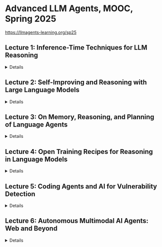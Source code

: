 # Advanced LLM Agents, MOOC, Spring 2025

https://llmagents-learning.org/sp25

## Lecture 1: Inference-Time Techniques for LLM Reasoning

<details>

## Overview:

The lecture emphasized strategies for optimizing reasoning tasks using advanced prompting methods, multi-candidate exploration, and iterative self-improvement, all aimed at improving accuracy and adaptability during inference.

Here are the main takeaways:
- Standard prompting struggles with reasoning benchmarks, but Chain-of-Thought (CoT) prompting significantly improves performance by modeling intermediate steps.
- Zero-shot CoT prompting uses simple instructions like “Let’s think step by step” to elicit reasoning without exemplars.
- Analogical prompting enables LLMs to self-generate tailored exemplars and reasoning structures, improving task-specific performance.
- Self-consistency boosts accuracy by sampling multiple solutions and selecting the most consistent final answer.
- Tree of Thoughts (ToT) allows step-by-step evaluation and iterative exploration, excelling in complex tasks.
- Reflexion and Self-Refine techniques empower LLMs to iteratively self-correct and improve their outputs using internal and external feedback.
- Self-correction without external feedback (oracle) can worsen reasoning performance, highlighting the need for effective evaluation mechanisms.
- Balancing inference budgets and model size is crucial for optimizing multi-sample solutions and computational efficiency.
- General-purpose and scalable methods remain essential for designing effective reasoning strategies in LLMs.

Ref:
- https://www.youtube.com/live/g0Dwtf3BH-0
- https://llmagents-learning.org/slides/inference_time_techniques_lecture_sp25.pdf


## Briefing:

### Introduction

This document summarises a lecture on inference-time techniques for enhancing the reasoning capabilities of Large Language Models (LLMs). The lecture highlights the significant advancements in LLM reasoning, particularly with models like OpenAI's "o1" and "o3", which demonstrate impressive performance on complex tasks like math, coding, and STEM. However, these high levels of performance are often achieved by using substantial inference-time computation. The lecture explores various strategies to optimise this, categorising them into three main areas: using more tokens for a single solution, searching and selecting from multiple candidates, and iterative self-improvement.

### Part 1: Basic Prompting Techniques - Increasing Token Budget for Single Solution

#### Standard Prompting Limitations
- Prior to advanced post-training techniques, standard prompting struggled with reasoning benchmarks.
- Few-shot examples only provided the format of the final solution, not the reasoning behind it.

#### Chain-of-Thought (CoT) Prompting
- Prompts the model to generate reasoning steps before arriving at the final solution.
- Can be implemented via few-shot examples or instructions.
- **Scaling with Model Size:** CoT performance improves significantly with larger models.
- **Zero-Shot CoT:** Using instructions like "Let's think step by step" can elicit CoT without needing few-shot examples, though it is less effective.

#### Analogical Prompting
- Enhances CoT performance by instructing the model to recall relevant exemplars before solving the test problem.
- Outperforms both zero-shot CoT and manual few-shot CoT, particularly with stronger models.

#### LLM-Driven Prompt Optimisation
- Leverages LLMs to automatically design and optimise prompts.
- Uses past optimisation trajectories to generate improved instructions.
- A meta-prompt enables the LLM to propose new instructions based on previous ones.
- Optimised prompts can outperform standard zero-shot and few-shot prompts.

#### CoT & Reasoning Strategies
- CoT allows variable computation based on task complexity.
- **Least-to-Most Prompting:** Decomposes complex problems into simpler sub-tasks solved sequentially.
- **Dynamic Least-to-Most Prompting:** Customises prompts for each sub-problem.
- **Self-Discover:** Instructs the LLM to autonomously compose reasoning structures without manually created demonstrations.

### Part 2: Search and Selection from Multiple Candidates - Increasing Width of Solution Space

#### Rationale
- Exploring multiple branches allows the model to recover from single-generation errors.

#### Self-Consistency
- Generates multiple candidate solutions and selects the most consistent final answer.
- Effective across models and tasks, scaling well with the number of samples.
- **Diversity in Sampling:** Ensures response variety using high-temperature sampling instead of beam search.

#### Clustering by Execution (AlphaCode)
- In code generation, predicted code is clustered based on execution consistency.
- Improves performance by selecting a program from the largest semantically equivalent clusters.

#### Universal Self-Consistency (USC)
- Extends self-consistency to free-form generation tasks, where consistency is evaluated within the LLM itself.

#### LLM Rankers
- Training verifiers or reward models enhances solution selection.
- **Outcome-Supervised Reward Model (ORM):** Evaluates final solutions.
- **Process-Supervised Reward Model (PRM):** Evaluates step-by-step reasoning.

#### Tree-of-Thoughts (ToT)
- Combines LLMs with tree search.
- Generates possible next reasoning steps, evaluates each, and prioritises promising solutions.
- Scales well with increased token budget.

### Part 3: Iterative Self-Improvement - Increasing Depth of Solution Search

#### Rationale
- Mistakes occur even in strong LLMs.
- Sampling multiple solutions is insufficient without a feedback loop for error correction.

#### Reflexion and Self-Refine
- The LLM generates feedback on its own output and refines it.
- Effective when external evaluation is available.

#### Self-Debugging (Code)
- Uses execution feedback, such as unit tests, to improve generated code.
- More informative feedback yields better results.

#### Limitations of Self-Correction (QA)
- Self-correction without an oracle verifier can reduce accuracy.
- General-purpose feedback prompts and multi-agent debates are often ineffective.

#### Budget Optimisation
- Optimal inference budget depends on the task and model.
- Smaller models may generate more solutions within the same computational budget.

### Key Takeaways and General Principles

- **Adaptability:** Best practices for LLM interaction should evolve with model capabilities.
- **Chain-of-Thought:** Fundamental for reasoning enhancement.
- **Consistency-Based Selection:** A simple yet effective principle for better response selection.
- **Search:** Exploring multiple solution paths improves accuracy.
- **The "Bitter Lesson":** Emphasises general-purpose methods that scale well with computation.

### Conclusion

The lecture provides a comprehensive overview of inference-time techniques for improving LLM reasoning. These techniques focus on:
1. **Using more token budget for better single-solution generation.**
2. **Searching multiple branches in the solution space.**
3. **Iterative self-improvement of responses.**

They range from basic CoT prompting to advanced methods like tree-of-thought and self-debugging. The lecture underscores the importance of continuous adaptation, scalable general-purpose methods, and fostering models capable of independent discovery rather than pre-programmed intelligence.

</details>

## Lecture 2: Self-Improving and Reasoning with Large Language Models

<details>

## Briefing

This document outlines the research and development of self-improving and reasoning Large Language Models (LLMs), which aim to create AI that trains itself, evaluates its performance, and updates itself based on its understanding. The ultimate goal is to achieve superhuman performance through these methods.

### System 1 vs System 2
The document introduces two systems for how LLMs function, System 1 and System 2:
*   **System 1**: This is reactive, relies on associations, has fixed compute per token, directly outputs answers, and is prone to failures like hallucinations and spurious correlations. Standard LLMs are considered System 1.
*   **System 2**: This is more deliberate and effortful, involving multiple "calls" to the System 1 LLM. It uses planning, search, verification, and reasoning with dynamic computation. Techniques like Chain-of-Thought (CoT) and Tree-of-Thoughts (ToT) fall under System 2.

### Historical Context and Evolution of LLMs
The document provides a brief history of LLMs and related technologies:
*   **Early 2000s:** Support Vector Machines were prevalent.
*   **2014:** The LLM attention mechanism was developed.
*   **2019-2023:** A rapid evolution of LLMs occurred, from GPT-2 to GPT-4, including models like T5, Jurassic-1, Megatron-Turing NLG, Gopher, Chinchilla, PaLM, OPT, BLOOM, and LLaMA.
*   **Pre-2020:** Language models were trained by predicting the next token on "positive examples" of language.
*   **Post-2020:**  LLMs began using techniques like supervised fine-tuning (SFT) and Reinforcement Learning from Human Feedback (RLHF).
*   **2022:** InstructGPT was developed using SFT and RLHF on GPT3.
*   **2023:** Models like Claude and GPT-4 began using extensive RLHF for safety and accuracy, and Direct Preference Optimization (DPO) was introduced.

### Improving Reasoning with System 2
*   **Prompting Approaches:** Early attempts to improve reasoning focused on prompting techniques.
*   **Chain-of-Verification (CoVe):** This method aims to reduce hallucinations by adding verification steps to the generation process. It includes variants like joint left-to-right generation, factored attention, and a factored-revise approach.
*   **System 2 Attention (S2A):** This method focuses on making attention more explicit and effortful by prompting the LLM to rewrite inputs, removing irrelevant or biased content, to improve the relevance of answers.
*   **Branch-Solve-Merge:** This approach breaks down complex tasks into subproblems, solves them individually, and merges the solutions to improve complex tasks where instructions are hard.

### Self-Improvement and Self-Rewarding LLMs
*   **Self-Training:** LLMs improve by assigning rewards to their own outputs and optimizing accordingly.
*   **Self-Rewarding LMs:** These models are trained to have both instruction-following and evaluation capabilities. They can generate responses to instructions and judge the quality of those responses, creating an iterative process of improvement.
*   **Iterative Training:** This involves two steps: self-instruction creation (generating prompts, responses, and self-rewards) and instruction training (using DPO on selected preference pairs).
*   **The "Superalignment challenge":** As LLMs improve they will become harder for humans to supervise.
*   **Initial Model:** Experiments start with a pre-trained LLaMA-2-70B model (M0) which is multitask trained using seed instruction following (IFT) and evaluation data (EFT). The model then goes through iterative training.
*    **Evaluation:** The self-rewarding models are evaluated on their ability to follow instructions and their ability to act as a reward model. The models are tested using internal instruction following test sets, AlpacaEval 2.0, and MT-Bench. They are also evaluated using the OpenAssistant validation set.
*    **Improvements:** The models show continuous improvement through iterative training.

### Iterative Reasoning and Meta-Rewarding
*   **Iterative Reasoning Preference Optimisation:** This technique uses self-rewarding techniques for reasoning tasks by generating multiple Chain-of-Thoughts (CoTs) and selecting preferences based on answer correctness.
*    **Thinking LLMs:**  This approach trains LLMs to think and respond for all instruction following tasks, not just math, using Thought Preference Optimization (TPO). It has achieved strong results on benchmarks like AlpacaEval and ArenaHard.
*   **Meta-Rewarding LLMs:** These models improve their judgments by meta-judging them. The LLM acts as an actor, judge, and meta-judge. Meta-rewards provide an additional training signal.
*   **LLM-as-a-Meta-Judge:** This is used to assess judgments. The method involves generating multiple judgments for pairs of responses and calculating pairwise meta-judgments.
*   **EvalPlanner:** This method trains LLMs to generate planning and reasoning CoTs for evaluation, converting evaluation tasks into verifiable tasks by generating similar prompts with high and low quality responses.

### Future Directions
*   **Latent System 2 Thoughts:** Explores the use of latent thoughts rather than tokens, with research into self-evaluation and learning from interaction.
*   **Improved System 1:** Research is needed to improve the fundamental architecture of System 1, such as better attention mechanisms and world models.

### Conclusion
The document highlights the significant progress in developing self-improving and reasoning LLMs. By using techniques like self-rewarding, iterative training, and meta-reasoning, LLMs are approaching and potentially surpassing human-level performance. Further research is needed to address limitations, improve reasoning, and explore the potential of more advanced approaches.

### Ref:
- https://www.youtube.com/live/_MNlLhU33H0
- https://llmagents-learning.org/slides/Jason-Weston-Reasoning-Alignment-Berkeley-Talk.pdf

</details>

## Lecture 3: On Memory, Reasoning, and Planning of Language Agents

<details>

**Briefing: On Memory, Reasoning, and Planning of Language Agents**

### **Overview**
This document provides a comprehensive analysis of **Language Agents**, AI systems that leverage language for reasoning, memory, and planning. It contrasts two main perspectives in developing these agents—**LLM-first** and **Agent-first**—highlighting their respective challenges and opportunities. The discussion is structured around three core competencies essential to advancing intelligent AI agents:
1. **Memory** – HippoRAG, a neurobiologically inspired long-term memory system.
2. **Reasoning** – The concept of implicit reasoning and "grokking" in Transformers.
3. **Planning** – Model-based planning techniques, particularly in web navigation, as demonstrated in WebDreamer.

While language agents are a significant step toward more intelligent AI, the field faces ongoing hurdles in areas like **continual learning, safety, world models, and adaptability**.

---

### **Key Themes and Takeaways**

#### **The Rise of Language Agents**
- Language agents are expected to revolutionize computing, as reflected in statements from key AI leaders:
  - Bill Gates: *"Agents are bringing about the biggest revolution in computing..."*
  - Andrew Ng: *"AI agentic workflows will drive massive AI progress this year."*
  - Sam Altman: *"2025 is when agents will work."*
- Current agents **rely heavily on LLMs** but still lack robust reasoning, memory, and planning capabilities.
- Following Russel & Norvig’s definition, an agent is *“anything that perceives its environment through sensors and acts upon it through actuators.”* Language agents stand out by using **language as the primary tool for reasoning and communication**.
- The document suggests we are entering a **new evolutionary stage** of AI, moving from **Logical Agents → Neural Agents → Language Agents**, characterized by increasing **expressiveness, reasoning, and adaptivity**.

#### **LLM-First vs. Agent-First Approaches**
- **LLM-First:** Builds agents around LLMs, **relying on prompting and engineering solutions** to scaffold agent behavior.
- **Agent-First:** Treats LLMs as a component of a broader AI system that incorporates **perception, memory, world modeling, and planning**.
- The **Agent-First** approach requires tackling **synthetic data generation, self-reflection, and internalized search**, bringing both traditional and novel AI challenges.

#### **Language as a Vehicle for Reasoning and Communication**
- **Language is the foundation** for instruction following, in-context learning, and customized outputs.
- Reasoning within an LLM-based agent functions as an **inner monologue**, where decisions are made via token generation.
- The integration of reasoning helps in:
  - **State inference** (understanding the environment’s current state).
  - **Self-reflection** (evaluating its own thought process).
  - **Replanning** (adjusting actions dynamically).

#### **Memory: HippoRAG – Neurobiologically Inspired Long-Term Memory**
- Human memory is crucial for learning, as reflected in Eric Kandel’s quote: *"Memory is everything. Without it, we are nothing."*
- **Current Retrieval-Augmented Generation (RAG) models have limitations** in retrieving relevant knowledge reliably.
- **HippoRAG** is introduced as a **solution inspired by the hippocampal indexing theory**, aiming to improve retrieval accuracy by:
  - **Indexing associations between stored knowledge**.
  - **Enabling pattern separation and pattern completion**, mimicking the way humans recall and differentiate information.
- HippoRAG is composed of three key components:
  - **Neocortex** – Handles perception, linguistic abilities, and reasoning.
  - **Parahippocampus** – Acts as a bridge between memory areas, akin to working memory.
  - **Hippocampus** – Provides indexing and auto-associative memory functions.

#### **Reasoning: Grokking in Transformers**
- The phenomenon of **"grokking"** describes the transition where **Transformers shift from memorization to generalization**.
- Key research questions include:
  - Can Transformers develop **implicit reasoning**, or are there fundamental limitations?
  - What factors influence the acquisition of reasoning skills, such as **data scale, distribution, and model architecture**?
- The document describes **grokking** as a phase transition, where generalization emerges as the dominant capability over rote memorization.

#### **Planning: Model-Based Planning for Web Agents (WebDreamer)**
- Planning remains a key challenge for AI agents, particularly in **open-ended digital environments** like the web.
- **Challenges in planning** include:
  - Expanding the **action space** while maintaining control.
  - Ensuring **goal verification**, as many tasks have **non-binary success criteria**.
  - Developing **world models** to predict the consequences of actions.
- **WebDreamer** is introduced as a **model-based planner for web agents**, addressing these challenges with:
  - **Stage 1: Simulation** – The LLM predicts state transitions before taking real-world actions.
  - **Stage 2: Execution** – The agent follows an optimal path based on the simulated outcomes.
- This approach ensures **safer and more efficient web navigation**, overcoming the drawbacks of purely reactive planning.

---

### **Future Directions and Challenges**
1. **Memory:** Enhancing **personalization and continual learning** for AI agents.
2. **Reasoning:** Developing models that integrate **external actions and environmental awareness**.
3. **Planning:** Building **better world models** while balancing reactive and model-based planning approaches.
4. **Safety:** Addressing both **endogenous (internal) and exogenous (external) risks**.
5. **Applications:** Expanding AI capabilities in **agentic search, workflow automation, and scientific reasoning**.

The author concludes that we are **at the beginning of a new AI era**, with key challenges in **multimodal perception, memory embodiment, reasoning, world models, grounding, planning, tool use, multi-agent dynamics, and continual learning**.

---

### **Quotes of Significance**
- *"Agents are bringing about the biggest revolution in computing..."* – Bill Gates
- *"2025 is when agents will work."* – Sam Altman
- *"An agent is anything that perceives and acts upon its environment."* – Russel & Norvig
- *"Memory is everything. Without it, we are nothing."* – Eric Kandel
- *"We find that LLMs can be highly receptive to external evidence even when that conflicts with their parametric memory, given that the external evidence is coherent and convincing."*

---

### **Conclusion**
The presentation offers a **detailed exploration of language agents**, illustrating their potential to reshape AI-driven interactions. While **significant progress has been made**, major obstacles remain in **memory, reasoning, planning, safety, and continual learning**. Research efforts such as **HippoRAG and WebDreamer** offer promising solutions, but further innovations are necessary to **fully realize the potential of AI-powered language agents**.


### Ref:
- https://www.youtube.com/live/zvI4UN2_i-w
- https://llmagents-learning.org/slides/language_agents_YuSu_Berkeley.pdf
- https://github.com/OSU-NLP-Group/WebDreamer
- https://github.com/OSU-NLP-Group/HippoRAG

</details>

## Lecture 4: Open Training Recipes for Reasoning in Language Models

<details>

**Unified Briefing on Open Language Models (LMs)**

This document summarizes key aspects of open language models (LMs), focusing on the OLMo family and the Tülu post-training recipe. It underscores the importance of **open science, transparency, and accessibility** in LM development, covering the stages of pre-training, post-training, test-time inference, and risk mitigation.

---

### **Key Themes and Insights**

#### **The Importance of Open Science in LM Research**
- Fully open LMs accelerate innovation by ensuring transparency, reproducibility, and accessibility.
- Analogy: Relying on proprietary models for AI research is like studying astronomy through newspaper pictures.
- OLMo is developed as a truly open AI, empowering the research community and enhancing public AI literacy.

#### **OLMo: A Fully Open Language Model**
- Designed for accessibility and reproducibility within an open ecosystem.
- Competes with **Llama3, Qwen2.5, DeepSeek, and GPT4-o** in performance.

#### **Tülu: Open Post-Training Recipe**
- Iterative development (*Tülu 1 → 2 → 2.5 → 3*), systematically refining LMs post-training.
- Toolkit includes **OpenInstruct and Safety Data & Toolkit - Instruct2**.
- Successful adaptation involves:
  1. **Targeted evaluations** for meaningful improvements.
  2. **Representative prompts** for testing and finetuning.
  3. **License verification** for compliance.
  4. **Data decontamination** to ensure integrity.

---

### **Core LM Development Stages**

#### **1. Pre-training**
- Predicting the next word across diverse contexts to create a foundation model.

#### **2. Post-training**
- Enhances model performance through:
  - **Supervised Fine-Tuning (SFT)**: Improves model outputs using structured prompt-completion training.
  - **Tool use and agents**: Equipping LMs with task-specific tools.
  - **Reasoning**: Enhancing logical and analytical capabilities.
  - **Safety alignment**: Ensuring ethical and responsible AI behavior.
  - **Hybrid data curation**: Mixing diverse datasets for skill refinement.

#### **3. Test-time Inference & Scaling**
- Techniques like **budget forcing** and computational scaling optimize real-time model performance.

---

### **Advanced LM Optimization Techniques**

#### **Supervised Fine-Tuning (SFT) / Instruction Tuning**
- **Purpose**: Finetunes pretrained LMs with structured prompts.
- **Challenges**: Data curation is expensive, time-consuming, and has high variance.
- **Solution**: **Hybrid data creation** (mixing curated data with persona-driven synthesis) ensures efficiency and diversity.

#### **Chain-of-Thought (CoT) Reasoning**
- **Improves** multi-step problem-solving and logical reasoning.
- **Challenges**: Manual annotation is expensive and difficult to scale.
- **Solution**: Hybrid data generation bridges the scalability gap.

#### **Preference Tuning**
- Aligns LMs with human preferences for better interaction quality.
- **DPO vs. PPO**:
  - **Direct Preference Optimization (DPO)**: Efficient, lower complexity, and high throughput.
  - **Proximal Policy Optimization (PPO)**: Slightly better performance (~1%) but more computationally intensive.
- **Key Factor**: **Data quality** is paramount for both methods.

#### **Reinforcement Learning with Verifiable Rewards (RLVR)**
- Addresses **over-optimization** by using rule-based rewards for tasks with ground-truth answers (e.g., math problems).
- RLVR involves **targeted datasets, verifiers, and PPO training** for enhanced accuracy.

#### **Mid-training Strategy**
- **99% of training budget** is allocated to **trillions of diverse text tokens**.
- **1% of budget** is reserved for upsampling high-quality SFT data, maximizing efficiency.

---

### **Overall Takeaways**
- **Open models (OLMo) and structured post-training (Tülu) are critical for AI progress**.
- **Data quality, hybrid data creation, and advanced tuning techniques** (RLVR, DPO, SFT) drive LMs' reasoning capabilities.
- **Open ecosystems foster reproducible research**, empowering the AI community with accessible knowledge and tools.

---

### Ref:
- https://www.youtube.com/live/cMiu3A7YBks
- https://llmagents-learning.org/slides/OLMo-Tulu-Reasoning-Hanna.pdf

</details>

## Lecture 5: Coding Agents and AI for Vulnerability Detection

<details>

### **Briefing Document: Coding Agents and AI for Vulnerability Detection**  
**Author**: Based on excerpts from *L5_Code_Agents_Vulnerability_Detection.pdf* by Charles Sutton  
**Date**: October 26, 2024  

---

## **Executive Summary**  
This document explores the application of **Large Language Model (LLM) agents** in **software engineering and security**, particularly for **vulnerability detection**. It covers the **evolution of evaluation metrics**, introduces **coding agents (SWE-Agent, Agentless, AutoCodeRover, Passerine)**, and discusses their use in **Capture the Flag (CTF) competitions** and **real-world security applications** through **Google’s Big Sleep project**.  

The key takeaway is that **LLM agents provide a promising yet underexplored approach to AI-driven security**, with **evaluation-driven improvements, trade-offs in agent design, and practical implementations in vulnerability detection**.  

---

## **Key Themes and Ideas**  

### **1. Rise of Coding Agents & AI for Software Engineering**  
**Definition of LLM Agents**:  
LLM agents are defined as **"multi-turn LLMs with tool use"**, characterized by:  
- **Dynamic computation time**  
- **Information retrieval from external tools**  
- **Hypothesis testing and validation**  
- **Action execution based on results**  

#### **Agent Designs & Trade-offs:**  
The document explores different **coding agent designs**:  
1. **SWE-Agent (Dynamic Approach)**  
   - Uses **planning, chain of thought reasoning, tool use, and execution feedback.**  
   - Implements the **ReACT loop** (*LLM generates output → Runs tools → Updates trajectory*).  
   - More **adaptive** for complex problem-solving.  

2. **Agentless (Procedural Approach)**  
   - **No persistent agent loop; control flow is in Python code.**  
   - Preferred when the **workflow is simple** and doesn’t require dynamic decision-making.  
   - Avoids **LLM trajectory errors**, making it more **robust but less flexible**.  

3. **Hybrid Models (AutoCodeRover, Passerine)**  
   - Combine **some procedural control** with **agent-driven exploration**.  
   - Useful for **structured software improvements** and **debugging workflows**.  

---

### **2. Evaluation Metrics: The Backbone of Model Design**  
Evaluation metrics **drive LLM model and agent design**.  
- **Early benchmarks (MBPP, HumanEval)**: Useful in 2021 but now **leaked, too easy, and limited in test cases.**  
- **SWE-Bench & SWE-Bench Verified**:  
  - A **realistic evaluation benchmark** that has **driven advances in agent development**.  
  - Verified variant removes **underspecified and less relevant test cases**, improving signal-to-noise ratio.  
- **Challenges in Evaluation**:  
  - "All evaluations have a shelf life"—new tests are needed as models improve.  
  - Data leakage, inexact verifiers, and overfitting to leaderboards are growing concerns.  

**Design Considerations in Evaluation:**  
- **Level of difficulty** must be balanced.  
- **Realism** should match real-world coding scenarios.  
- **Generalizability** ensures models **aren’t just learning shortcuts to pass benchmarks**.  

---

### **3. AI for Computer Security: Capture the Flag (CTF) & Vulnerability Detection**  
**CTF competitions as AI Benchmarks**  
LLM agents are adapted for **security tasks** using datasets like:  
- **NYU CtF Bench (2025):** 200 problems from real-world CTF challenges.  
- **InterCode-CtF (2023):** 100 tasks from **high school-level** PicoCTF.  

#### **Agent Adaptation for Security Tasks**  
To tackle **CTF challenges**, coding agents integrate:  
- **Command-line execution (sandboxed)**  
- **Decompilers & disassemblers**  
- **Python libraries (for cryptography, forensics, etc.)**  
- **Debuggers (GDB, Pwntools for memory exploits)**  

**"Arbitrary command line (use a sandbox!)" is critical for security-related LLM applications.**  

---

### **4. Big Sleep: AI for Real-World Vulnerability Detection**  
The **Big Sleep project at Google** represents a **major leap in AI-driven security research**.  

**Objective**: Find security vulnerabilities using **LLM agents with reasoning, execution, and verification**.  

#### **Big Sleep's Methodology**:  
- **Step 1: Code Navigation** – LLM browses code, jumps to definitions, and follows references.  
- **Step 2: Hypothesis Generation** – AI **predicts possible security flaws** (e.g., buffer overflow).  
- **Step 3: Dynamic Testing** – Executes **debugging tools, interpreters, and test inputs**.  
- **Step 4: Verification** – Confirms vulnerabilities using **sanitizer crashes, memory safety checks, and execution feedback**.  

#### **Results & Impact**:  
- **Achieved a 1.00 score in buffer overflow detection (from 0.05).**  
- **76% success rate in advanced memory corruption detection (up from 24%).**  
- **Discovered a real-world vulnerability in SQLite.**  

**Key Takeaways:**  
- **Dynamic AI agents outperform traditional fuzzing & static analysis** in some security domains.  
- **Execution-based verification makes AI more reliable in detecting real vulnerabilities.**  
- **Big Sleep proves that AI agents can autonomously detect security flaws at an expert level.**  

---

## **Future Directions & Implications**  
- **AI for security is still a "wide open area" with untapped potential.**  
- **More research needed in network security, malware detection, and adversarial attacks.**  
- **Real-world deployment of AI security agents will require stronger evaluation benchmarks.**  
- **Moving from CTFs to real-world tasks is the next major step.**  

---

## **Important Quotes**  
- *"LLM agents are multi-turn LLMs with tool use."*  
- *"Evaluations drive the design of the models. Organizational-level Bayesian optimization."*  
- *"All evaluations have a shelf life."*  
- *"If workflow really is simple, why make the LLM figure it out?"*  
- *"Agentic techniques seem particularly natural. Can require larger-scale understanding of software or system."*  
- *"Arbitrary command line (use a sandbox!)"*  

---

## **Final Thoughts**  
LLM-powered security agents are **emerging as a viable method for vulnerability detection**, surpassing traditional **fuzzing and static analysis** in some domains. However, the **design space for AI security remains vast**, with **open challenges in evaluation, real-world deployment, and system-level reasoning**.  

---

### **Best of Both Approaches**  
✅ **Quick, structured overview** (from the first summary)  
✅ **Deep, in-depth analysis with key details** (from the second briefing)  
✅ **Formatted for clarity, readability, and impact**  

### Ref:
- https://www.youtube.com/live/JCk6qJtaCSU
- https://llmagents-learning.org/slides/Code%20Agents%20and%20AI%20for%20Vulnerability%20Detection.pdf

</details>

## Lecture 6: Autonomous Multimodal AI Agents: Web and Beyond

<details>

  ### **Multimodal Autonomous AI Agents: Comprehensive Summary**

This summary combines the best aspects of brevity and technical depth, providing a **structured yet detailed** overview of the key concepts from **Russ Salakhutdinov's lecture on multimodal AI agents**.

---

## **1. Large Language Models (LLMs) as a Foundation for AI Agents**
The lecture begins by emphasizing **LLMs as the backbone** of autonomous AI agents, detailing their strengths and limitations.

### **Key Capabilities of LLMs:**
- **In-context learning**: Ability to generalize based on contextual cues in the input.
- **Zero-shot abilities**: Can perform tasks they haven't been explicitly trained on.
- **Long and coherent text generation**: Essential for complex reasoning and decision-making.
- **Strong text representations**: Helps in understanding and encoding textual information.
- **Sensitivity to word ordering**: Crucial for nuanced comprehension and response generation.
- **World knowledge**: Learned from vast training data, but with limitations in real-time updates.

---

## **2. The Emergence of Autonomous AI Agents**
AI agents are being developed to **automate digital tasks** and **enhance human productivity**, particularly for web-based activities.

### **Potential Use Cases:**
- **Automating repetitive digital tasks** (e.g., generating PowerPoint slides from a research paper).
- **Navigating the web** to retrieve structured data.
- **Performing human-like browsing and decision-making**.

These agents combine **LLMs, reinforcement learning, and multimodal capabilities** to operate in increasingly complex environments.

---

## **3. Challenges in Web-Based AI Agents**
The lecture highlights the **current limitations of web agents**, particularly when dealing with **HTML and text-based environments**.

### **WebArena: Early Benchmarks & Limitations**
- Designed as **the most realistic web-based evaluation** for AI agents.
- Uses real-world data from **Amazon, Reddit, GitHub**, etc.
- Tasks involve interacting with only **text and HTML**, leading to **low success rates** for AI.

### **Why HTML Alone is Insufficient**
- **Messy HTML & JavaScript**: Code is often **minified and compressed**, making parsing difficult.
- **Interactive elements**: JavaScript-driven UI elements **don't render well in raw HTML**.
- **Spatial layout issues**: Webpages rely on **visual structure**, which HTML alone cannot capture.
- **Context length constraints**: HTML pages often exceed **100k tokens**, making them difficult for LLMs to process.

---

## **4. VisualWebArena: A Benchmark for Multimodal Web Agents**
To overcome the limitations of **text-based web navigation**, the researchers introduced **VisualWebArena**, a **multimodal** testbed.

### **Key Features of VisualWebArena:**
- Includes **visual inputs** to complement **HTML parsing**.
- Uses **POMDP (Partially Observable Markov Decision Process)** framework:
  - **Observations**: Captures both **visual and textual** information.
  - **Actions**: Agents can **click, type, hover, and stop**.
  - **Reward function**: Evaluates success based on **task completion**.

### **Example Tasks in VisualWebArena:**
- **Shopping Task**: "Buy the cheapest color photo printer and send it to Emily."
- **Classifieds Task**: "Find a specific bike for $300-$500 and negotiate $10 less."
- **Reddit Task**: "Find the 2022 total GDP of the region producing the most sugarcane in 2021."

**Results:**
- **Human success rate: 78%**
- **AI agent success rate: 14%** (indicating significant room for improvement)

---

## **5. Architectures for Multimodal Web Agents**
The lecture introduces **several architectural advancements** aimed at improving AI interaction with web environments.

### **Key Approaches:**
#### **1. Web Agent Architecture**
- **Input**: HTML + Image.
- **Processing**: **Observation Parsing + High-Level Planning + Low-Level Action Generation**.
- **Actions**: Stop, Type, Click, Hover.

#### **2. LLM + Visual Encoder + Web Grounding**
- Uses **Set-of-Marks (SoM) prompting** to help agents **interact with UI elements**.
- Alternative to **cluttered HTML trees** and inefficient **accessibility parsers**.

---

## **6. Search & Planning for Long-Horizon Tasks**
One of the biggest **challenges in autonomous agents** is **long-horizon reasoning**.

### **Common AI Failure Modes:**
1. **Looping behavior**: Agents get stuck switching between pages.
2. **Undoing progress**: Performing the right action but reversing it later.
3. **Early stopping**: Ending tasks prematurely.
4. **Visual processing failures**: Misclicking or failing to identify elements.

To address these, the researchers propose **tree search methods** to improve decision-making.

### **Tree Search for Language Model Agents**
- **Baseline Approach:** AI models perform **repeated action sampling** until they reach a solution.
- **Proposed Method:** A **Best-First Search algorithm** with:
  - **Baseline agent** for action proposals.
  - **Backtracking mechanism** to correct errors.
  - **Value function scoring** (using GPT-4o to rank best states).

**Results:**
- **Search-based models significantly outperform baseline LLMs** on long-horizon tasks.
- **However, search methods are computationally expensive and require further optimization**.

---

## **7. AI Agents & Internet-Scale Training (InSTA)**
One of the **biggest challenges in AI agents** is the **lack of high-quality training data**. 

### **Proposed Solution: Synthetic Task Generation**
Researchers use **Llama models** to **generate realistic web tasks** for AI training.

### **Synthetic Data Generation Pipeline:**
1. **Stage 1 – Task Generation**: Llama proposes web-based tasks.
2. **Stage 2 – Task Evaluation**: AI performs tasks and Llama scores them.
3. **Stage 3 – Data Collection**: High-confidence tasks are stored for training.

### **Key Findings:**
- **LLM performance is 68.92% lower than humans** on **VisualWebArena**.
- **Synthetic data significantly improves generalization**:
  - **Mind2Web: +156.3% improvement**
  - **WebLINX: +149.0% improvement**

### **Scaling Up:**
- Researchers use **Common Crawl PageRank** to identify **150k+ useful websites**.
- **AI filtering achieves 97% accuracy** in detecting valid training data.

---

## **8. Robotics & Physical AI Agents**
The lecture briefly extends **multimodal agents** to **robotic manipulation**.

### **Plan-Sequence-Learn (PSL) Framework**
- Uses **structured language plans** for **long-horizon robotic tasks**.
- Combines **reinforcement learning (RL)** with **LLM-guided decision-making**.
- Successfully **generalizes to new object geometries**.

**Results:**
- PSL achieves **85%+ success rates** across **25+ long-horizon robotic tasks**.

---

## **9. Future Directions & AI Safety Considerations**
### **Key Areas for Future Work:**
1. **Improved long-term reasoning**: AI should maintain consistency over **multi-step tasks**.
2. **Multimodal vision-language models**: Stronger **visual grounding** is needed for **real-world applications**.
3. **Parallel execution & task coordination**: Agents should **search, execute, and verify multiple instances** in real-time.
4. **AI Safety**:
   - Ensuring **robustness against adversarial inputs**.
   - Addressing **biases in training data**.
   - Handling **destructive actions** (e.g., real-world purchasing).

---

## **10. Conclusion**
- **VisualWebArena** provides a **realistic benchmark** for evaluating multimodal agents.
- **Inference-time search & tree search** improve **long-horizon AI decision-making**.
- **Synthetic data generation** helps **scale AI training for web-based tasks**.
- **Plan-Sequence-Learn (PSL)** extends AI agents to **robotic manipulation**.

🚀 **The future of AI agents lies in improving multimodal understanding, data efficiency, and safety for real-world applications.**


  ### Ref:
  - https://www.youtube.com/live/RPINOYM12RU
  - https://llmagents-learning.org/slides/ruslan-multimodal.pdf


</details>


